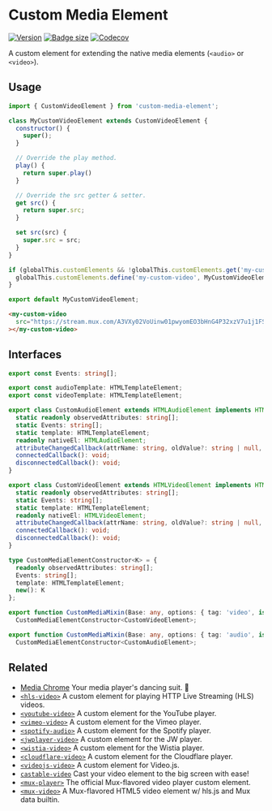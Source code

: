 # Custom Media Element

[![Version](https://img.shields.io/npm/v/custom-media-element?style=flat-square)](https://www.npmjs.com/package/custom-media-element) 
[![Badge size](https://img.badgesize.io/https://cdn.jsdelivr.net/npm/custom-media-element/+esm?compression=gzip&label=gzip&style=flat-square)](https://cdn.jsdelivr.net/npm/custom-media-element/+esm)
[![Codecov](https://img.shields.io/codecov/c/github/muxinc/custom-media-element?style=flat-square)](https://app.codecov.io/gh/muxinc/custom-media-element)

A custom element for extending the native media elements (`<audio>` or `<video>`).


## Usage

```js
import { CustomVideoElement } from 'custom-media-element';

class MyCustomVideoElement extends CustomVideoElement {
  constructor() {
    super();
  }

  // Override the play method.
  play() {
    return super.play()
  }

  // Override the src getter & setter.
  get src() {
    return super.src;
  }

  set src(src) {
    super.src = src;
  }
}

if (globalThis.customElements && !globalThis.customElements.get('my-custom-video')) {
  globalThis.customElements.define('my-custom-video', MyCustomVideoElement);
}

export default MyCustomVideoElement;
```

```html
<my-custom-video
  src="https://stream.mux.com/A3VXy02VoUinw01pwyomEO3bHnG4P32xzV7u1j1FSzjNg/low.mp4"
></my-custom-video>
```


## Interfaces

```ts
export const Events: string[];

export const audioTemplate: HTMLTemplateElement;
export const videoTemplate: HTMLTemplateElement;

export class CustomAudioElement extends HTMLAudioElement implements HTMLAudioElement {
  static readonly observedAttributes: string[];
  static Events: string[];
  static template: HTMLTemplateElement;
  readonly nativeEl: HTMLAudioElement;
  attributeChangedCallback(attrName: string, oldValue?: string | null, newValue?: string | null): void;
  connectedCallback(): void;
  disconnectedCallback(): void;
}

export class CustomVideoElement extends HTMLVideoElement implements HTMLVideoElement {
  static readonly observedAttributes: string[];
  static Events: string[];
  static template: HTMLTemplateElement;
  readonly nativeEl: HTMLVideoElement;
  attributeChangedCallback(attrName: string, oldValue?: string | null, newValue?: string | null): void;
  connectedCallback(): void;
  disconnectedCallback(): void;
}

type CustomMediaElementConstructor<K> = {
  readonly observedAttributes: string[];
  Events: string[];
  template: HTMLTemplateElement;
  new(): K
};

export function CustomMediaMixin(Base: any, options: { tag: 'video', is: string }):
  CustomMediaElementConstructor<CustomVideoElement>;

export function CustomMediaMixin(Base: any, options: { tag: 'audio', is: string }):
  CustomMediaElementConstructor<CustomAudioElement>;
```


## Related

- [Media Chrome](https://github.com/muxinc/media-chrome) Your media player's dancing suit. 🕺
- [`<hls-video>`](https://github.com/muxinc/hls-video-element) A custom element for playing HTTP Live Streaming (HLS) videos.
- [`<youtube-video>`](https://github.com/muxinc/youtube-video-element) A custom element for the YouTube player.
- [`<vimeo-video>`](https://github.com/luwes/vimeo-video-element) A custom element for the Vimeo player.
- [`<spotify-audio>`](https://github.com/luwes/spotify-audio-element) A custom element for the Spotify player.
- [`<jwplayer-video>`](https://github.com/luwes/jwplayer-video-element) A custom element for the JW player.
- [`<wistia-video>`](https://github.com/luwes/wistia-video-element) A custom element for the Wistia player.
- [`<cloudflare-video>`](https://github.com/luwes/cloudflare-video-element) A custom element for the Cloudflare player.
- [`<videojs-video>`](https://github.com/luwes/videojs-video-element) A custom element for Video.js.
- [`castable-video`](https://github.com/muxinc/castable-video) Cast your video element to the big screen with ease!
- [`<mux-player>`](https://github.com/muxinc/elements/tree/main/packages/mux-player) The official Mux-flavored video player custom element.
- [`<mux-video>`](https://github.com/muxinc/elements/tree/main/packages/mux-video) A Mux-flavored HTML5 video element w/ hls.js and Mux data builtin.
